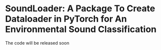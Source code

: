 # SoundLoader: A Package To Create Dataloader in PyTorch for An Environmental Sound Classification
The code will be released soon
